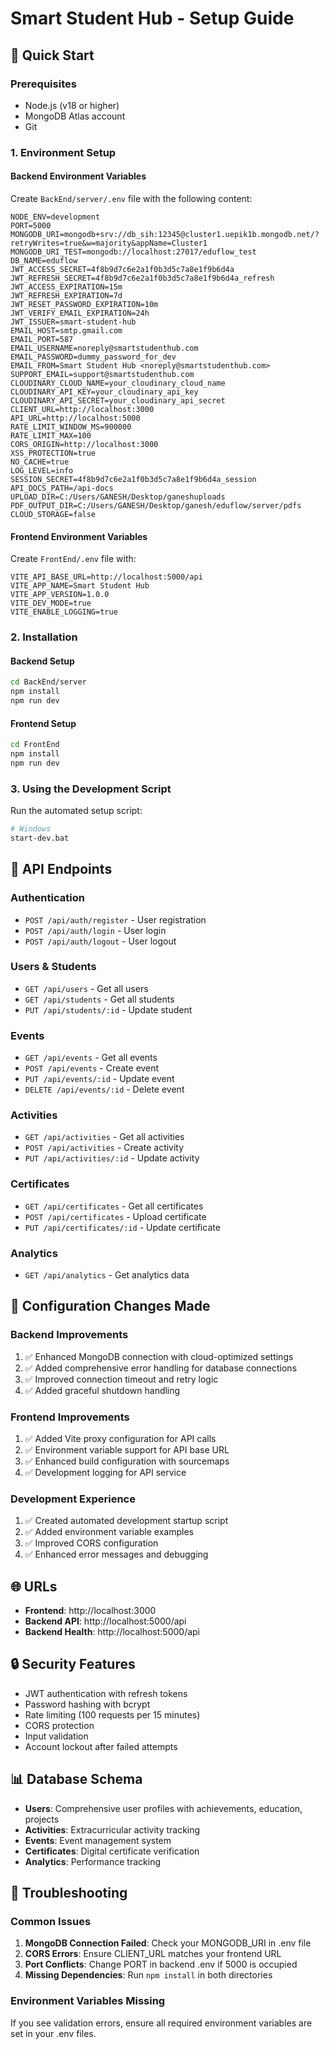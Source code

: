 # Smart Student Hub - Setup Guide

## 🚀 Quick Start

### Prerequisites
- Node.js (v18 or higher)
- MongoDB Atlas account
- Git

### 1. Environment Setup

#### Backend Environment Variables
Create `BackEnd/server/.env` file with the following content:

```env
NODE_ENV=development
PORT=5000
MONGODB_URI=mongodb+srv://db_sih:12345@cluster1.uepik1b.mongodb.net/?retryWrites=true&w=majority&appName=Cluster1
MONGODB_URI_TEST=mongodb://localhost:27017/eduflow_test
DB_NAME=eduflow
JWT_ACCESS_SECRET=4f8b9d7c6e2a1f0b3d5c7a8e1f9b6d4a
JWT_REFRESH_SECRET=4f8b9d7c6e2a1f0b3d5c7a8e1f9b6d4a_refresh
JWT_ACCESS_EXPIRATION=15m
JWT_REFRESH_EXPIRATION=7d
JWT_RESET_PASSWORD_EXPIRATION=10m
JWT_VERIFY_EMAIL_EXPIRATION=24h
JWT_ISSUER=smart-student-hub
EMAIL_HOST=smtp.gmail.com
EMAIL_PORT=587
EMAIL_USERNAME=noreply@smartstudenthub.com
EMAIL_PASSWORD=dummy_password_for_dev
EMAIL_FROM=Smart Student Hub <noreply@smartstudenthub.com>
SUPPORT_EMAIL=support@smartstudenthub.com
CLOUDINARY_CLOUD_NAME=your_cloudinary_cloud_name
CLOUDINARY_API_KEY=your_cloudinary_api_key
CLOUDINARY_API_SECRET=your_cloudinary_api_secret
CLIENT_URL=http://localhost:3000
API_URL=http://localhost:5000
RATE_LIMIT_WINDOW_MS=900000
RATE_LIMIT_MAX=100
CORS_ORIGIN=http://localhost:3000
XSS_PROTECTION=true
NO_CACHE=true
LOG_LEVEL=info
SESSION_SECRET=4f8b9d7c6e2a1f0b3d5c7a8e1f9b6d4a_session
API_DOCS_PATH=/api-docs
UPLOAD_DIR=C:/Users/GANESH/Desktop/ganeshuploads
PDF_OUTPUT_DIR=C:/Users/GANESH/Desktop/ganesh/eduflow/server/pdfs
CLOUD_STORAGE=false
```

#### Frontend Environment Variables
Create `FrontEnd/.env` file with:

```env
VITE_API_BASE_URL=http://localhost:5000/api
VITE_APP_NAME=Smart Student Hub
VITE_APP_VERSION=1.0.0
VITE_DEV_MODE=true
VITE_ENABLE_LOGGING=true
```

### 2. Installation

#### Backend Setup
```bash
cd BackEnd/server
npm install
npm run dev
```

#### Frontend Setup
```bash
cd FrontEnd
npm install
npm run dev
```

### 3. Using the Development Script
Run the automated setup script:
```bash
# Windows
start-dev.bat
```

## 📡 API Endpoints

### Authentication
- `POST /api/auth/register` - User registration
- `POST /api/auth/login` - User login
- `POST /api/auth/logout` - User logout

### Users & Students
- `GET /api/users` - Get all users
- `GET /api/students` - Get all students
- `PUT /api/students/:id` - Update student

### Events
- `GET /api/events` - Get all events
- `POST /api/events` - Create event
- `PUT /api/events/:id` - Update event
- `DELETE /api/events/:id` - Delete event

### Activities
- `GET /api/activities` - Get all activities
- `POST /api/activities` - Create activity
- `PUT /api/activities/:id` - Update activity

### Certificates
- `GET /api/certificates` - Get all certificates
- `POST /api/certificates` - Upload certificate
- `PUT /api/certificates/:id` - Update certificate

### Analytics
- `GET /api/analytics` - Get analytics data

## 🔧 Configuration Changes Made

### Backend Improvements
1. ✅ Enhanced MongoDB connection with cloud-optimized settings
2. ✅ Added comprehensive error handling for database connections
3. ✅ Improved connection timeout and retry logic
4. ✅ Added graceful shutdown handling

### Frontend Improvements
1. ✅ Added Vite proxy configuration for API calls
2. ✅ Environment variable support for API base URL
3. ✅ Enhanced build configuration with sourcemaps
4. ✅ Development logging for API service

### Development Experience
1. ✅ Created automated development startup script
2. ✅ Added environment variable examples
3. ✅ Improved CORS configuration
4. ✅ Enhanced error messages and debugging

## 🌐 URLs
- **Frontend**: http://localhost:3000
- **Backend API**: http://localhost:5000/api
- **Backend Health**: http://localhost:5000/api

## 🔒 Security Features
- JWT authentication with refresh tokens
- Password hashing with bcrypt
- Rate limiting (100 requests per 15 minutes)
- CORS protection
- Input validation
- Account lockout after failed attempts

## 📊 Database Schema
- **Users**: Comprehensive user profiles with achievements, education, projects
- **Activities**: Extracurricular activity tracking
- **Events**: Event management system
- **Certificates**: Digital certificate verification
- **Analytics**: Performance tracking

## 🚨 Troubleshooting

### Common Issues
1. **MongoDB Connection Failed**: Check your MONGODB_URI in .env file
2. **CORS Errors**: Ensure CLIENT_URL matches your frontend URL
3. **Port Conflicts**: Change PORT in backend .env if 5000 is occupied
4. **Missing Dependencies**: Run `npm install` in both directories

### Environment Variables Missing
If you see validation errors, ensure all required environment variables are set in your .env files.
